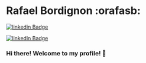 # Rafael Bordignon :orafasb:

[![linkedin Badge](https://img.shields.io/badge/-LinkedIn-blue?style=flat-square&logo=Linkedin&logoColor=white&link=https://www.linkedin.com/in/rafael-bordignon/)](https://www.linkedin.com/in/rafael-bordignon-37621117b/)


[![linkedin Badge](https://img.shields.io/badge/-Youtube-red?style=flat-square&logo=Youtube&logoColor=white&link=https://www.youtube.com/c/orafasb)](www.youtube.com/c/orafasb)

### Hi there! Welcome to my profile! 👋

<!--
**orafasb/orafasb** is a ✨ _special_ ✨ repository because its `README.md` (this file) appears on your GitHub profile.

Here are some ideas to get you started:

- 🔭 I’m currently working on ...
- 🌱 I’m currently learning ...
- 👯 I’m looking to collaborate on ...
- 🤔 I’m looking for help with ...
- 💬 Ask me about ...
- 📫 How to reach me: ...
- 😄 Pronouns: ...
- ⚡ Fun fact: ...
-->
